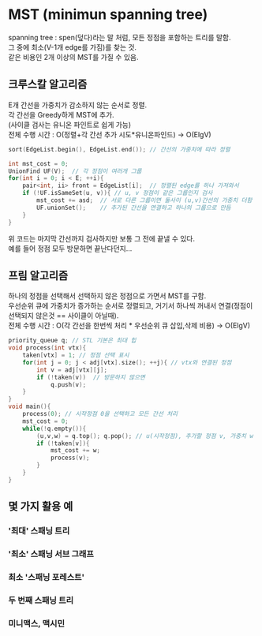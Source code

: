 # MST (minimun spanning tree)
  
spanning tree : spen(덮다)라는 말 처럼, 모든 정점을 포함하는 트리를 말함.  
그 중에 최소(V-1개 edge를 가짐)를 찾는 것.  
같은 비용인 2개 이상의 MST를 가질 수 있음.  
  
## 크루스칼 알고리즘
E개 간선을 가중치가 감소하지 않는 순서로 정렬.  
각 간선을 Greedy하게 MST에 추가.  
(사이클 검사는 유니온 파인트로 쉽게 가능)  
전체 수행 시간 : O(정렬+각 간선 추가 시도*유니온파인드) -> O(ElgV)  
  
  
```c++
sort(EdgeList.begin(), EdgeList.end()); // 간선의 가중치에 따라 정렬

int mst_cost = 0;
UnionFind UF(V);  // 각 정점이 여러개 그룹
for(int i = 0; i < E; ++i){
    pair<int, ii> front = EdgeList[i];  // 정렬된 edge를 하나 가져와서
    if (!UF.isSameSet(u, v)){ // u, v 정점이 같은 그룹인지 검사
        mst_cost += asd;  // 서로 다른 그룹이면 둘사이 (u,v)간선의 가중치 더함
        UF.unionSet();    // 추가된 간선을 연결하고 하나의 그룹으로 만듬
    }
}
```
위 코드는 마지막 간선까지 검사하지만 보통 그 전에 끝낼 수 있다.  
예를 들어 정점 모두 방문하면 끝난다던지...  

## 프림 알고리즘
하나의 정점을 선택해서 선택하지 않은 정점으로 가면서 MST를 구함.  
우선순위 큐에 가중치가 증가하는 순서로 정렬되고, 거기서 하나씩 꺼내서 연결(정점이 선택되지 않은것 == 사이클이 아닐때).  
전체 수행 시간 : O(각 간선을 한번씩 처리 * 우선순위 큐 삽입,삭제 비용) -> O(ElgV)  
  
```c++
priority_queue q; // STL 기본은 최대 힙
void process(int vtx){
    taken[vtx] = 1; // 정점 선택 표시
    for(int j = 0; j < adj[vtx].size(); ++j){ // vtx와 연결된 정점
        int v = adj[vtx][j];
        if (!taken(v))  // 방문하지 않으면
            q.push(v);
    }
}
void main(){
    process(0); // 시작정점 0을 선택하고 모든 간선 처리
    mst_cost = 0;
    while(!q.empty()){
        (u,v,w) = q.top(); q.pop(); // u(시작정점), 추가할 정점 v, 가중치 w
        if (!taken[v]){
            mst_cost += w;
            process(v);
        }
    }
}
```

## 몇 가지 활용 예
### '최대' 스패닝 트리
### '최소' 스패닝 서브 그래프
### 최소 '스패닝 포레스트'
### 두 번째 스패닝 트리
### 미니맥스, 맥시민
